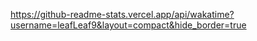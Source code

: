 https://github-readme-stats.vercel.app/api/wakatime?username=leafLeaf9&layout=compact&hide_border=true
